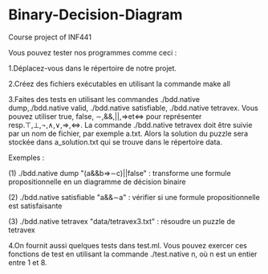 # Binary-Decision-Diagram
Course project of INF441

Vous pouvez tester nos programmes comme ceci :

1.Déplacez-vous dans le répertoire de notre projet.

2.Créez des fichiers exécutables en utilisant la commande make all 

3.Faites des tests en utilisant les commandes ./bdd.native dump,./bdd.native valid, ./bdd.native satisfiable, ./bdd.native tetravex. Vous pouvez utiliser true, false, ∼,&&,||,=>et<=> pour représenter resp.⊤,⊥,¬,∧,∨,⇒,⇔. La commande ./bdd.native tetravex doit être suivie par un nom de fichier, par exemple a.txt. Alors la solution du puzzle sera stockée dans a_solution.txt qui se trouve dans le répertoire data.

Exemples :

(1) ./bdd.native dump "(a&&b=>∼c)||false" : transforme une formule propositionnelle en un diagramme de décision binaire

(2) ./bdd.native satisfiable "a&&∼a" : vérifier si une formule propositionnelle est satisfaisante

(3) ./bdd.native tetravex "data/tetravex3.txt" : résoudre un puzzle de tetravex

4.On fournit aussi quelques tests dans test.ml. Vous pouvez exercer ces fonctions de test en utilisant la commande ./test.native n, où n est un entier entre 1 et 8.
